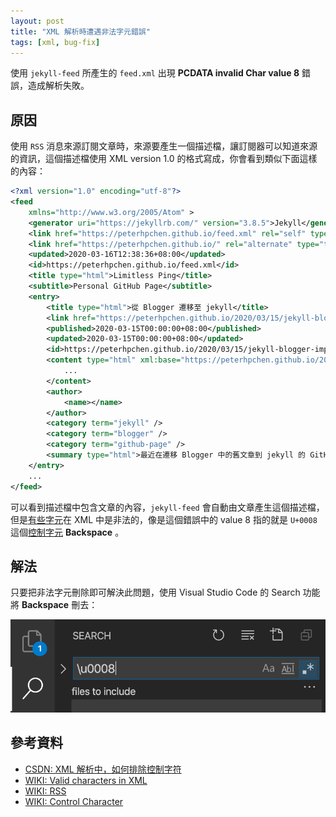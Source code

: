 ```yaml
---
layout: post
title: "XML 解析時遭遇非法字元錯誤"
tags: [xml, bug-fix]
---
```


使用 `jekyll-feed` 所產生的 `feed.xml` 出現 **PCDATA invalid Char value 8** 錯誤，造成解析失敗。

## 原因

使用 `RSS` 消息來源訂閱文章時，來源要產生一個描述檔，讓訂閱器可以知道來源的資訊，這個描述檔使用 XML version 1.0 的格式寫成，你會看到類似下面這樣的內容：

```xml
<?xml version="1.0" encoding="utf-8"?>
<feed
    xmlns="http://www.w3.org/2005/Atom" >
    <generator uri="https://jekyllrb.com/" version="3.8.5">Jekyll</generator>
    <link href="https://peterhpchen.github.io/feed.xml" rel="self" type="application/atom+xml" />
    <link href="https://peterhpchen.github.io/" rel="alternate" type="text/html" />
    <updated>2020-03-16T12:38:36+08:00</updated>
    <id>https://peterhpchen.github.io/feed.xml</id>
    <title type="html">Limitless Ping</title>
    <subtitle>Personal GitHub Page</subtitle>
    <entry>
        <title type="html">從 Blogger 遷移至 jekyll</title>
        <link href="https://peterhpchen.github.io/2020/03/15/jekyll-blogger-import.html" rel="alternate" type="text html" title="從 Blogger 遷移至 jekyll" />
        <published>2020-03-15T00:00:00+08:00</published>
        <updated>2020-03-15T00:00:00+08:00</updated>
        <id>https://peterhpchen.github.io/2020/03/15/jekyll-blogger-import</id>
        <content type="html" xml:base="https://peterhpchen.github.io/2020/03/15/jekyll-blogger-import.html">
            ...
        </content>
        <author>
            <name></name>
        </author>
        <category term="jekyll" />
        <category term="blogger" />
        <category term="github-page" />
        <summary type="html">最近在遷移 Blogger 中的舊文章到 jekyll 的 GitHub page 上，本文紀錄如何輸出 Blogger 的文章並輸入至 jekyll 中，並將原本 Blogger 的頁面導至新的 jekyll 頁面。</summary>
    </entry>
    ...
</feed>
```

可以看到描述檔中包含文章的內容，`jekyll-feed` 會自動由文章產生這個描述檔，但是[有些字元](https://en.wikipedia.org/wiki/Valid_characters_in_XML)在 XML 中是非法的，像是這個錯誤中的 value 8 指的就是 `U+0008` 這個[控制字元](https://en.wikipedia.org/wiki/Control_character#:~:text=In%20computing%20and%20telecommunication%2C%20a,a%20symbol%20to%20the%20text.) **Backspace** 。

## 解法

只要把非法字元刪除即可解決此問題，使用 Visual Studio Code 的 Search 功能將 **Backspace** 刪去：

![replace](/assets/2020-03-17-xml-parse-invalid-char-value/replace.png)

## 參考資料

* [CSDN: XML 解析中，如何排除控制字符](https://blog.csdn.net/jayxujia123/article/details/5990213)
* [WIKI: Valid characters in XML](https://en.wikipedia.org/wiki/Valid_characters_in_XML)
* [WIKI: RSS](https://en.wikipedia.org/wiki/RSS)
* [WIKI: Control Character](https://en.wikipedia.org/wiki/Control_character#:~:text=In%20computing%20and%20telecommunication%2C%20a,a%20symbol%20to%20the%20text.)